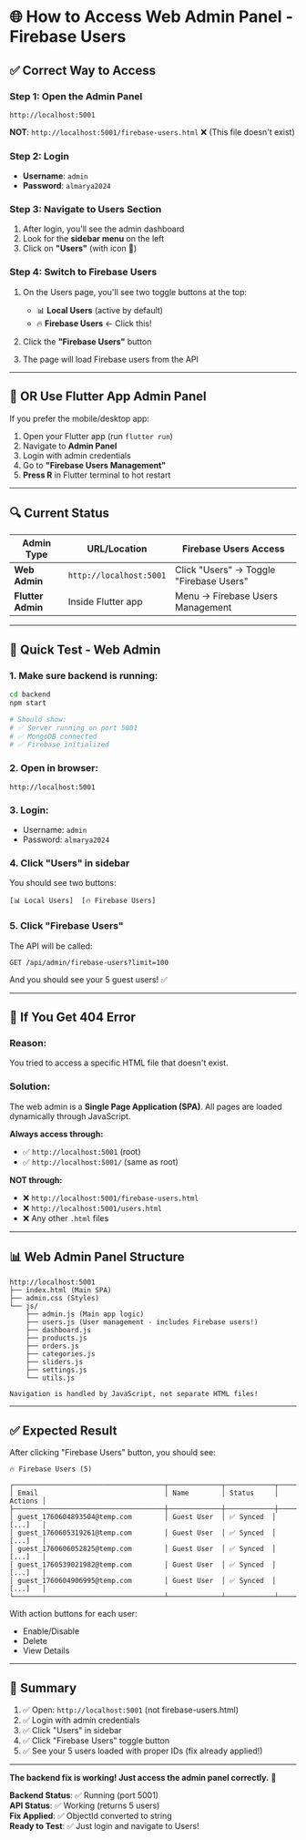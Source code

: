 # 🌐 How to Access Web Admin Panel - Firebase Users

## ✅ **Correct Way to Access**

### **Step 1: Open the Admin Panel**
```
http://localhost:5001
```
**NOT**: `http://localhost:5001/firebase-users.html` ❌ (This file doesn't exist)

### **Step 2: Login**
- **Username**: `admin`
- **Password**: `almarya2024`

### **Step 3: Navigate to Users Section**
1. After login, you'll see the admin dashboard
2. Look for the **sidebar menu** on the left
3. Click on **"Users"** (with icon 👥)

### **Step 4: Switch to Firebase Users**
1. On the Users page, you'll see two toggle buttons at the top:
   - 📊 **Local Users** (active by default)
   - 🔥 **Firebase Users** ← Click this!
   
2. Click the **"Firebase Users"** button
3. The page will load Firebase users from the API

---

## 📱 **OR Use Flutter App Admin Panel**

If you prefer the mobile/desktop app:

1. Open your Flutter app (run `flutter run`)
2. Navigate to **Admin Panel**
3. Login with admin credentials
4. Go to **"Firebase Users Management"**
5. **Press R** in Flutter terminal to hot restart

---

## 🔍 **Current Status**

| Admin Type | URL/Location | Firebase Users Access |
|------------|--------------|----------------------|
| **Web Admin** | `http://localhost:5001` | Click "Users" → Toggle "Firebase Users" |
| **Flutter Admin** | Inside Flutter app | Menu → Firebase Users Management |

---

## 🚀 **Quick Test - Web Admin**

### **1. Make sure backend is running:**
```bash
cd backend
npm start

# Should show:
# ✅ Server running on port 5001
# ✅ MongoDB connected
# ✅ Firebase initialized
```

### **2. Open in browser:**
```
http://localhost:5001
```

### **3. Login:**
- Username: `admin`
- Password: `almarya2024`

### **4. Click "Users" in sidebar**
You should see two buttons:
```
[📊 Local Users]  [🔥 Firebase Users]
```

### **5. Click "Firebase Users"**
The API will be called:
```
GET /api/admin/firebase-users?limit=100
```

And you should see your 5 guest users! ✅

---

## 🐛 **If You Get 404 Error**

### **Reason:**
You tried to access a specific HTML file that doesn't exist.

### **Solution:**
The web admin is a **Single Page Application (SPA)**. All pages are loaded dynamically through JavaScript.

**Always access through:**
- ✅ `http://localhost:5001` (root)
- ✅ `http://localhost:5001/` (same as root)

**NOT through:**
- ❌ `http://localhost:5001/firebase-users.html`
- ❌ `http://localhost:5001/users.html`
- ❌ Any other `.html` files

---

## 📊 **Web Admin Panel Structure**

```
http://localhost:5001
├── index.html (Main SPA)
├── admin.css (Styles)
└── js/
    ├── admin.js (Main app logic)
    ├── users.js (User management - includes Firebase users!)
    ├── dashboard.js
    ├── products.js
    ├── orders.js
    ├── categories.js
    ├── sliders.js
    ├── settings.js
    └── utils.js

Navigation is handled by JavaScript, not separate HTML files!
```

---

## ✅ **Expected Result**

After clicking "Firebase Users" button, you should see:

```
🔥 Firebase Users (5)

┌─────────────────────────────────────┬─────────────┬────────────┬─────────┐
│ Email                               │ Name        │ Status     │ Actions │
├─────────────────────────────────────┼─────────────┼────────────┼─────────┤
│ guest_1760604893504@temp.com        │ Guest User  │ ✅ Synced  │ [...]   │
│ guest_1760605319261@temp.com        │ Guest User  │ ✅ Synced  │ [...]   │
│ guest_1760606052825@temp.com        │ Guest User  │ ✅ Synced  │ [...]   │
│ guest_1760539021982@temp.com        │ Guest User  │ ✅ Synced  │ [...]   │
│ guest_1760604906995@temp.com        │ Guest User  │ ✅ Synced  │ [...]   │
└─────────────────────────────────────┴─────────────┴────────────┴─────────┘
```

With action buttons for each user:
- Enable/Disable
- Delete
- View Details

---

## 🎯 **Summary**

1. ✅ Open: `http://localhost:5001` (not firebase-users.html)
2. ✅ Login with admin credentials
3. ✅ Click "Users" in sidebar
4. ✅ Click "Firebase Users" toggle button
5. ✅ See your 5 users loaded with proper IDs (fix already applied!)

---

**The backend fix is working! Just access the admin panel correctly.** 🚀

**Backend Status**: ✅ Running (port 5001)  
**API Status**: ✅ Working (returns 5 users)  
**Fix Applied**: ✅ ObjectId converted to string  
**Ready to Test**: ✅ Just login and navigate to Users!
